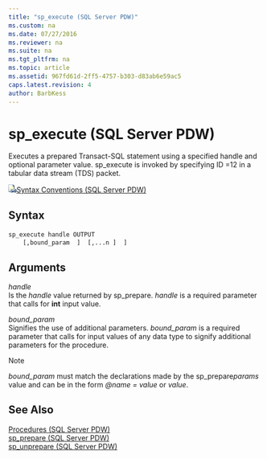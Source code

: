 ```yaml
---
title: "sp_execute (SQL Server PDW)"
ms.custom: na
ms.date: 07/27/2016
ms.reviewer: na
ms.suite: na
ms.tgt_pltfrm: na
ms.topic: article
ms.assetid: 967fd61d-2ff5-4757-b303-d83ab6e59ac5
caps.latest.revision: 4
author: BarbKess
---
```

# sp_execute (SQL Server PDW)
Executes a prepared Transact\-SQL statement using a specified handle and optional parameter value. sp_execute is invoked by specifying ID =12 in a tabular data stream (TDS) packet.  
  
![Topic link icon](../sqlpdw/media/Topic_Link.gif "Topic_Link")[Syntax Conventions &#40;SQL Server PDW&#41;](../sqlpdw/syntax-conventions-sql-server-pdw.md)  
  
## Syntax  
  
```  
sp_execute handle OUTPUT  
    [,bound_param  ]  [,...n ]  ]  
```  
  
## Arguments  
*handle*  
Is the *handle* value returned by sp_prepare. *handle* is a required parameter that calls for **int** input value.  
  
*bound_param*  
Signifies the use of additional parameters. *bound_param* is a required parameter that calls for input values of any data type to signify additional parameters for the procedure.  
  
> [!NOTE]  
> *bound_param* must match the declarations made by the sp_prepare*params* value and can be in the form *@name = value* or *value*.  
  
## See Also  
[Procedures &#40;SQL Server PDW&#41;](../sqlpdw/procedures-sql-server-pdw.md)  
[sp_prepare &#40;SQL Server PDW&#41;](../sqlpdw/sp-prepare-sql-server-pdw.md)  
[sp_unprepare &#40;SQL Server PDW&#41;](../sqlpdw/sp-unprepare-sql-server-pdw.md)  
  
